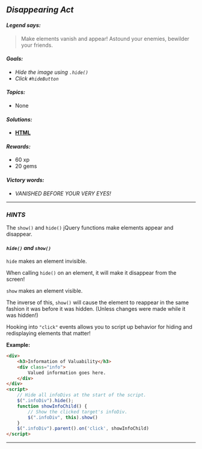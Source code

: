 ## _Disappearing Act_

#### _Legend says:_
> Make elements vanish and appear! Astound your enemies, bewilder your friends.

#### _Goals:_
+ _Hide the image using `.hide()`_
+ _Click `#hideButton`_

#### _Topics:_
+ None

#### _Solutions:_
+ **[HTML](Disappearing_Act.html)**

#### _Rewards:_
+ 60  xp
+ 20 gems

#### _Victory words:_
+ _VANISHED BEFORE YOUR VERY EYES!_

___

### _HINTS_

The `show()` and `hide()` jQuery functions make elements appear and disappear.

#### _`hide()` and `show()`_

`hide` makes an element invisible.

When calling `hide()` on an element, it will make it disappear from the screen!

`show` makes an element visible.

The inverse of this, `show()` will cause the element to reappear in the same fashion it was before it was hidden. (Unless changes were made while it was hidden!)

Hooking into `"click"` events allows you to script up behavior for hiding and redisplaying elements that matter!

**Example:**

```html
<div>
    <h3>Information of Valuability</h3>
    <div class="info">
        Valued information goes here.
    </div>
</div>
<script>
    // Hide all infoDivs at the start of the script.
    $(".infoDiv").hide();
    function showInfoChild() {
        // Show the clicked target's infoDiv.
        $(".infoDiv", this).show()
    }
    $(".infoDiv").parent().on('click', showInfoChild)
</script>
```

___
